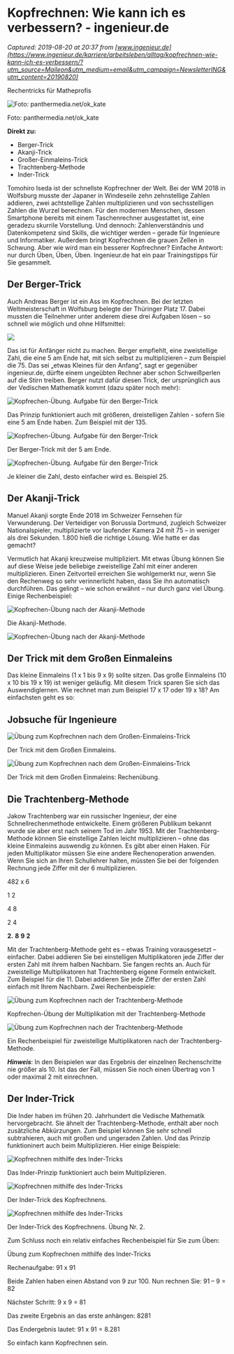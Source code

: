 # Kopfrechnen: Wie kann ich es verbessern? - ingenieur.de

_Captured: 2019-08-20 at 20:37 from [www.ingenieur.de](https://www.ingenieur.de/karriere/arbeitsleben/alltag/kopfrechnen-wie-kann-ich-es-verbessern/?utm_source=Maileon&utm_medium=email&utm_campaign=NewsletterING&utm_content=20190820)_

Rechentricks für Matheprofis

![Foto: panthermedia.net/ok_kate](https://www.ingenieur.de/wp-content/uploads/2019/02/Kopfrechnen_B158895596_-ok_kate-e1550568898800-980x490.jpg)

Foto: panthermedia.net/ok_kate

**Direkt zu:**

  * Berger-Trick
  * Akanji-Trick
  * Großer-Einmaleins-Trick
  * Trachtenberg-Methode
  * Inder-Trick

Tomohiro Iseda ist der schnellste Kopfrechner der Welt. Bei der WM 2018 in Wolfsburg musste der Japaner in Windeseile zehn zehnstellige Zahlen addieren, zwei achtstellige Zahlen multiplizieren und von sechsstelligen Zahlen die Wurzel berechnen. Für den modernen Menschen, dessen Smartphone bereits mit einem Taschenrechner ausgestattet ist, eine geradezu skurrile Vorstellung. Und dennoch: Zahlenverständnis und Datenkompetenz sind Skills, die wichtiger werden – gerade für Ingenieure und Informatiker. Außerdem bringt Kopfrechnen die grauen Zellen in Schwung. Aber wie wird man ein besserer Kopfrechner? Einfache Antwort: nur durch Üben, Üben, Üben. Ingenieur.de hat ein paar Trainingstipps für Sie gesammelt.

## Der Berger-Trick

Auch Andreas Berger ist ein Ass im Kopfrechnen. Bei der letzten Weltmeisterschaft in Wolfsburg belegte der Thüringer Platz 17. Dabei mussten die Teilnehmer unter anderem diese drei Aufgaben lösen – so schnell wie möglich und ohne Hilfsmittel:

![](https://www.ingenieur.de/wp-content/uploads/2019/02/Kopfrechnen-WM-Aufgabe-e1550567518289.jpg)

Das ist für Anfänger nicht zu machen. Berger empfiehlt, eine zweistellige Zahl, die eine 5 am Ende hat, mit sich selbst zu multiplizieren – zum Beispiel die 75. Das sei „etwas Kleines für den Anfang“, sagt er gegenüber ingenieur.de, dürfte einem ungeübten Rechner aber schon Schweißperlen auf die Stirn treiben. Berger nutzt dafür diesen Trick, der ursprünglich aus der Vedischen Mathematik kommt (dazu später noch mehr):

![Kopfrechen-Übung. Aufgabe für den Berger-Trick](https://www.ingenieur.de/wp-content/uploads/2019/02/Kopfrechnen-Berger-III-e1550567745670.jpg)

Das Prinzip funktioniert auch mit größeren, dreistelligen Zahlen - sofern Sie eine 5 am Ende haben. Zum Beispiel mit der 135.

![Kopfrechen-Übung. Aufgabe für den Berger-Trick](https://www.ingenieur.de/wp-content/uploads/2019/02/Kopfrechnen-Berger-I-e1550567694340.jpg)

Der Berger-Trick mit der 5 am Ende.

![Kopfrechen-Übung. Aufgabe für den Berger-Trick](https://www.ingenieur.de/wp-content/uploads/2019/02/Kopfrechnen-Berger-II-e1550567722459.jpg)

Je kleiner die Zahl, desto einfacher wird es. Beispiel 25. 

## Der Akanji-Trick

Manuel Akanji sorgte Ende 2018 im Schweizer Fernsehen für Verwunderung. Der Verteidiger von Borussia Dortmund, zugleich Schweizer Nationalspieler, multiplizierte vor laufender Kamera 24 mit 75 – in weniger als drei Sekunden. 1.800 hieß die richtige Lösung. Wie hatte er das gemacht?

Vermutlich hat Akanji kreuzweise multipliziert. Mit etwas Übung können Sie auf diese Weise jede beliebige zweistellige Zahl mit einer anderen multiplizieren. Einen Zeitvorteil erreichen Sie wohlgemerkt nur, wenn Sie den Rechenweg so sehr verinnerlicht haben, dass Sie ihn automatisch durchführen. Das gelingt – wie schon erwähnt – nur durch ganz viel Übung. Einige Rechenbeispiel:

![Kopfrechen-Übung nach der Akanji-Methode](https://www.ingenieur.de/wp-content/uploads/2019/02/Kopfrechnen-Akanji-I.jpg)

Die Akanji-Methode.

![Kopfrechen-Übung nach der Akanji-Methode](https://www.ingenieur.de/wp-content/uploads/2019/02/Kopfrechnen-Akanji-II.jpg)

## Der Trick mit dem Großen Einmaleins

Das kleine Einmaleins (1 x 1 bis 9 x 9) sollte sitzen. Das große Einmaleins (10 x 10 bis 19 x 19) ist weniger geläufig. Mit diesem Trick sparen Sie sich das Auswendiglernen. Wie rechnet man zum Beispiel 17 x 17 oder 19 x 18? Am einfachsten geht es so:

## Jobsuche für Ingenieure

![Übung zum Kopfrechnen nach dem Großen-Einmaleins-Trick](https://www.ingenieur.de/wp-content/uploads/2019/02/Kopfrechnen-Einmaleins-I.jpg)

Der Trick mit dem Großen Einmaleins.

![Übung zum Kopfrechnen nach dem Großen-Einmaleins-Trick](https://www.ingenieur.de/wp-content/uploads/2019/02/Kopfrechnen-Einmaleins-II.jpg)

Der Trick mit dem Großen Einmaleins: Rechenübung.

## Die Trachtenberg-Methode

Jakow Trachtenberg war ein russischer Ingenieur, der eine Schnellrechenmethode entwickelte. Einem größeren Publikum bekannt wurde sie aber erst nach seinem Tod im Jahr 1953. Mit der Trachtenberg-Methode können Sie einstellige Zahlen leicht multiplizieren – ohne das kleine Einmaleins auswendig zu können. Es gibt aber einen Haken. Für jeden Multiplikator müssen Sie eine andere Rechenoperation anwenden. Wenn Sie sich an Ihren Schullehrer halten, müssten Sie bei der folgenden Rechnung jede Ziffer mit der 6 multiplizieren.

482 x 6

1
2

4
8

2
4

**2.**
**8**
**9**
**2**

Mit der Trachtenberg-Methode geht es – etwas Training vorausgesetzt – einfacher. Dabei addieren Sie bei einstelligen Multiplikatoren jede Ziffer der ersten Zahl mit ihrem halben Nachbarn. Sie fangen rechts an. Auch für zweistellige Multiplikatoren hat Trachtenberg eigene Formeln entwickelt. Zum Beispiel für die 11. Dabei addieren Sie jede Ziffer der ersten Zahl einfach mit Ihrem Nachbarn. Zwei Rechenbeispiele:

![Übung zum Kopfrechnen nach der Trachtenberg-Methode](https://www.ingenieur.de/wp-content/uploads/2019/02/Kopfrechnen-Trachtenberg-I.jpg)

Kopfrechen-Übung der Multiplikation mit der Trachtenberg-Methode

![Übung zum Kopfrechnen nach der Trachtenberg-Methode](https://www.ingenieur.de/wp-content/uploads/2019/02/Kopfrechnen-Trachtenberg-II.jpg)

Ein Rechenbeispiel für zweistellige Multiplikatoren nach der Trachtenberg-Methode.

_**Hinweis**_: In den Beispielen war das Ergebnis der einzelnen Rechenschritte nie größer als 10. Ist das der Fall, müssen Sie noch einen Übertrag von 1 oder maximal 2 mit einrechnen.

## Der Inder-Trick

Die Inder haben im frühen 20. Jahrhundert die Vedische Mathematik hervorgebracht. Sie ähnelt der Trachtenberg-Methode, enthält aber noch zusätzliche Abkürzungen. Zum Beispiel können Sie sehr schnell subtrahieren, auch mit großen und ungeraden Zahlen. Und das Prinzip funktioninert auch beim Multiplizieren. Hier einige Beispiele:

![Kopfrechnen mithilfe des Inder-Tricks](https://www.ingenieur.de/wp-content/uploads/2019/02/Kopfrechnen-Inder-III.jpg)

Das Inder-Prinzip funktioniert auch beim Multiplizieren.

![Kopfrechnen mithilfe des Inder-Tricks](https://www.ingenieur.de/wp-content/uploads/2019/02/Kopfrechnen-Inder-I-e1550568499990.jpg)

Der Inder-Trick des Kopfrechnens.

![Kopfrechnen mithilfe des Inder-Tricks](https://www.ingenieur.de/wp-content/uploads/2019/02/Kopfrechnen-Inder-II-e1550568523930.jpg)

Der Inder-Trick des Kopfrechnens. Übung Nr. 2.

Zum Schluss noch ein relativ einfaches Rechenbeispiel für Sie zum Üben:

Übung zum Kopfrechnen mithilfe des Inder-Tricks

Rechenaufgabe:
91 x 91

Beide Zahlen haben einen Abstand von 9 zur 100. Nun rechnen Sie:
91 – 9 = 82

Nächster Schritt:
9 x 9 = 81

Das zweite Ergebnis an das erste anhängen:
8281

Das Endergebnis lautet:
91 x 91 = 8.281

So einfach kann Kopfrechnen sein.
